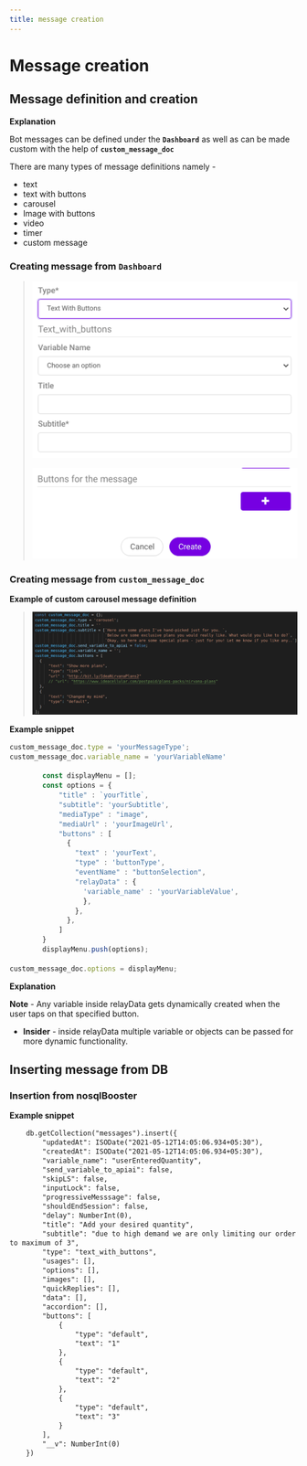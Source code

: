 ```yaml
---
title: message creation
---
```


# Message creation

## Message definition and creation

**Explanation**

Bot messages can be defined under the **```Dashboard```** as well as can be made custom with the help of **```custom_message_doc```**

There are many types of message definitions namely -
* text
* text with buttons
* carousel
* Image with buttons
* video 
* timer
* custom message

### Creating message from **```Dashboard```**

>![Alt dashboard message image](../../../static/img/dakshImg/messageCreation.png)
>
>![Alt dashboard message buttons](../../../static/img/dakshImg/messageCreationButton.png)

### Creating message from **```custom_message_doc```** 

**Example of custom carousel message definition**

>![Alt custom message image](../../../static/img/dakshImg/messageCustomCarousel.png)

**Example snippet**

```javascript 
custom_message_doc.type = 'yourMessageType';
custom_message_doc.variable_name = 'yourVariableName'

        const displayMenu = [];
        const options = {
            "title" : `yourTitle`,
            "subtitle": 'yourSubtitle',
            "mediaType" : "image",
            "mediaUrl" : 'yourImageUrl',
            "buttons" : [
              {
                "text" : 'yourText',
                "type" : 'buttonType',
                "eventName" : "buttonSelection",
                "relayData" : {
                  'variable_name' : 'yourVariableValue',                 
                  }, 
                },
              },
            ]
        }
        displayMenu.push(options);

custom_message_doc.options = displayMenu;
```


**Explanation**

**Note** - Any variable inside relayData gets dynamically created when the user taps on that specified button.

* **Insider** - inside relayData multiple variable or objects can be passed for more dynamic functionality.

## Inserting message from DB

### Insertion from nosqlBooster

**Example snippet**

```mongodb
    db.getCollection("messages").insert({
        "updatedAt": ISODate("2021-05-12T14:05:06.934+05:30"),
        "createdAt": ISODate("2021-05-12T14:05:06.934+05:30"),
        "variable_name": "userEnteredQuantity",
        "send_variable_to_apiai": false,
        "skipLS": false,
        "inputLock": false,
        "progressiveMesssage": false,
        "shouldEndSession": false,
        "delay": NumberInt(0),
        "title": "Add your desired quantity",
        "subtitle": "due to high demand we are only limiting our order to maximum of 3",
        "type": "text_with_buttons",
        "usages": [],
        "options": [],
        "images": [],
        "quickReplies": [],
        "data": [],
        "accordion": [],
        "buttons": [
            {
                "type": "default",
                "text": "1"
            },
            {
                "type": "default",
                "text": "2"
            },
            {
                "type": "default",
                "text": "3"
            }
        ],
        "__v": NumberInt(0)
    })
```








